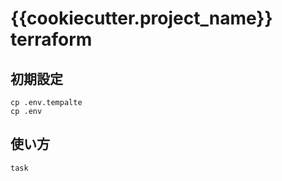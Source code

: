 # {{cookiecutter.project_name}} terraform

## 初期設定

```shell
cp .env.tempalte
cp .env
```

## 使い方

```shell
task
```
